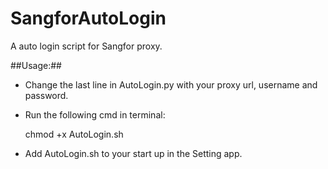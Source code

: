 SangforAutoLogin
================
A auto login script for Sangfor proxy.

##Usage:##

* Change the last line in AutoLogin.py with your proxy url, username and password.
* Run the following cmd in terminal:

	chmod +x AutoLogin.sh 
* Add AutoLogin.sh to your start up in the Setting app.

